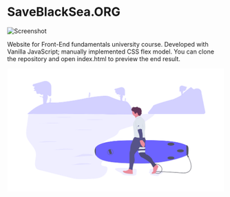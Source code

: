 # SaveBlackSea.ORG
![Screenshot](https://i.postimg.cc/V6v6PNC4/save-black-sea.gif)

Website for Front-End fundamentals university course.
Developed with Vanilla JavaScript; manually implemented CSS flex model.
You can clone the repository and open index.html to preview the end result.

![logo](documentation/undraw_surfer_m6jb.png)
